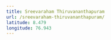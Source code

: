```yaml
---
title: Sreevaraham Thiruvananthapuram
url: /sreevaraham-thiruvananthapuram/
latitude: 8.479
longitude: 76.943
---
```

